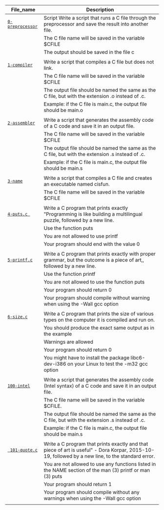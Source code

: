 

File_name | Description
--- | ---
[ `0-preprocessor` ](../main/0-preprocessor)| Script Write a script that runs a C file through the preprocessor and save the result into another file.
 ||The C file name will be saved in the variable $CFILE
 || The output should be saved in the file c
 ||
[`1-compiler`](../main/1-compiler) |   Write a script that compiles a C file but does not link.
|| The C file name will be saved in the variable $CFILE
|| The output file should be named the same as the C file, but with the extension .o instead of .c.
|| Example: if the C file is main.c, the output file should be main.o
||
[` 2-assembler `](../main/2-assembler) | Write a script that generates the assembly code of a C code and save it in an output file.
|| The C file name will be saved in the variable $CFILE
|| The output file should be named the same as the C file, but with the extension .s instead of .c.
|| Example: if the C file is main.c, the output file should be main.s
||
[` 3-name `](../main/3-name) | Write a script that compiles a C file and creates an executable named cisfun.
|| The C file name will be saved in the variable $CFILE
||
[`4-puts.c `](../main/4-puts.c) | Write a C program that prints exactly "Programming is like building a multilingual puzzle, followed by a new line.
|| Use the function puts
|| You are not allowed to use printf
|| Your program should end with the value 0
||
[` 5-printf.c `](../main/5-printf.c) | Write a C program that prints exactly with proper grammar, but the outcome is a piece of art,, followed by a new line.
|| Use the function printf
|| You are not allowed to use the function puts
|| Your program should return 0
|| Your program should compile without warning when using the -Wall gcc option
|| 
[` 6-size.c `](../main/6-size.c) | Write a C program that prints the size of various types on the computer it is compiled and run on.
|| You should produce the exact same output as in the example
|| Warnings are allowed
|| Your program should return 0
|| You might have to install the package libc6-dev-i386 on your Linux to test the -m32 gcc option
||
 [` 100-intel `](../main/100-intel) | Write a script that generates the assembly code (Intel syntax) of a C code and save it in an output file.
|| The C file name will be saved in the variable $CFILE.
|| The output file should be named the same as the C file, but with the extension .s instead of .c.
|| Example: if the C file is main.c, the output file should be main.s
||
[` 101-quote.c`](../main/101-quote.c) | Write a C program that prints exactly and that piece of art is useful" - Dora Korpar, 2015-10-19, followed by a new line, to the standard error.
|| You are not allowed to use any functions listed in the NAME section of the man (3) printf or man (3) puts
|| Your program should return 1
|| Your program should compile without any warnings when using the -Wall gcc option
||





















































































